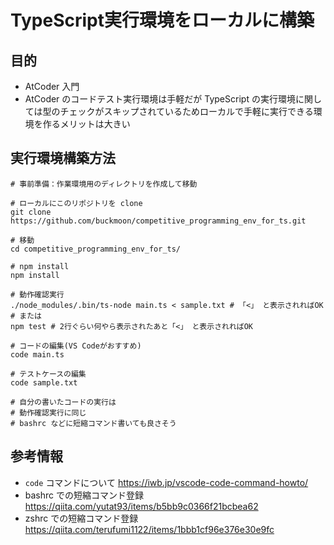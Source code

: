 # TypeScript実行環境をローカルに構築

## 目的
- AtCoder 入門
- AtCoder のコードテスト実行環境は手軽だが TypeScript の実行環境に関しては型のチェックがスキップされているためローカルで手軽に実行できる環境を作るメリットは大きい

## 実行環境構築方法

```
# 事前準備：作業環境用のディレクトリを作成して移動

# ローカルにこのリポジトリを clone
git clone https://github.com/buckmoon/competitive_programming_env_for_ts.git

# 移動
cd competitive_programming_env_for_ts/ 

# npm install
npm install

# 動作確認実行
./node_modules/.bin/ts-node main.ts < sample.txt # 「<」 と表示されればOK
# または
npm test # 2行ぐらい何やら表示されたあと「<」 と表示されればOK

# コードの編集(VS Codeがおすすめ)
code main.ts

# テストケースの編集
code sample.txt

# 自分の書いたコードの実行は
# 動作確認実行に同じ
# bashrc などに短縮コマンド書いても良さそう
```

## 参考情報
- `code` コマンドについて https://iwb.jp/vscode-code-command-howto/
- bashrc での短縮コマンド登録 https://qiita.com/yutat93/items/b5bb9c0366f21bcbea62
- zshrc での短縮コマンド登録 https://qiita.com/terufumi1122/items/1bbb1cf96e376e30e9fc

